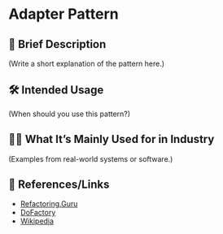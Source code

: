 # Adapter Pattern

## 📝 Brief Description
(Write a short explanation of the pattern here.)

## 🛠 Intended Usage
(When should you use this pattern?)

## 🧑‍💼 What It’s Mainly Used for in Industry
(Examples from real-world systems or software.)

## 🔗 References/Links
- [Refactoring.Guru](https://refactoring.guru/design-patterns/adapter)
- [DoFactory](https://www.dofactory.com/net/adapter-design-pattern)
- [Wikipedia](https://en.wikipedia.org/wiki/Adapter_pattern)
